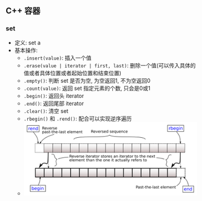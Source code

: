 ## C++ 容器

### set

* 定义: set<int> a
* 基本操作:
    - `.insert(value)`: 插入一个值
    - `.erase(value | iterator | first, last)`: 删除一个值(可以传入具体的值或者具体位置或者起始位置和结束位置)
    - `.empty()`: 判断 set 是否为空, 为空返回1, 不为空返回0
    - `.count(value)`: 返回 set 指定元素的个数, 只会是0或1
    - `.begin()`: 返回头 iterator
    - `.end()`: 返回尾部 iterator
    - `.clear()`: 清空 set
    - `.rbegin()` 和 `.rend()`: 配合可以实现逆序遍历
    - ![begin_and_end](./range-rbegin-rend.svg)

